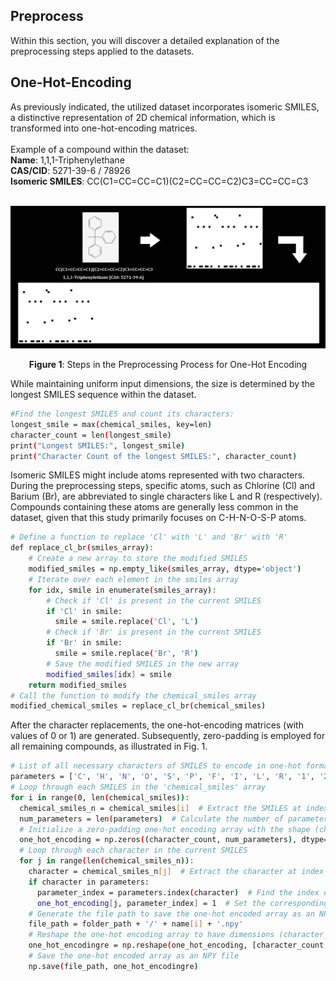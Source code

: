 <h2>Preprocess</h2>
Within this section, you will discover a detailed explanation of the preprocessing steps applied to the datasets.<br>



<h2>One-Hot-Encoding</h2>
As previously indicated, the utilized dataset incorporates isomeric SMILES, a distinctive representation of 2D chemical information, which is transformed into one-hot-encoding matrices.<br>
<br>
Example of a compound within the dataset:<br>
<b>Name</b>: 1,1,1-Triphenylethane<br>
<b>CAS/CID</b>: 5271-39-6 / 78926 <br>
<b>Isomeric SMILES</b>: CC(C1=CC=CC=C1)(C2=CC=CC=C2)C3=CC=CC=C3 <br>
<br>

![OHE](https://raw.githubusercontent.com/simsekbartu/MLThermodynamicProperties/main/PREPROCESS/Steps%20in%20the%20Preprocessing%20Process%20for%20One-Hot%20Encoding.png)
<p align="center"><b>Figure 1</b>: Steps in the Preprocessing Process for One-Hot Encoding</p>

While maintaining uniform input dimensions, the size is determined by the longest SMILES sequence within the dataset.

```bash
#Find the longest SMILES and count its characters:
longest_smile = max(chemical_smiles, key=len)
character_count = len(longest_smile)
print("Longest SMILES:", longest_smile)
print("Character Count of the longest SMILES:", character_count)
```
Isomeric SMILES might include atoms represented with two characters. During the preprocessing steps, specific atoms, such as Chlorine (Cl) and Barium (Br), are abbreviated to single characters like L and R (respectively). Compounds containing these atoms are generally less common in the dataset, given that this study primarily focuses on C-H-N-O-S-P atoms.
```bash
# Define a function to replace 'Cl' with 'L' and 'Br' with 'R'
def replace_cl_br(smiles_array):
    # Create a new array to store the modified SMILES
    modified_smiles = np.empty_like(smiles_array, dtype='object')
    # Iterate over each element in the smiles array
    for idx, smile in enumerate(smiles_array):
        # Check if 'Cl' is present in the current SMILES
        if 'Cl' in smile:
          smile = smile.replace('Cl', 'L')
        # Check if 'Br' is present in the current SMILES
        if 'Br' in smile:
          smile = smile.replace('Br', 'R')
        # Save the modified SMILES in the new array
        modified_smiles[idx] = smile
    return modified_smiles
# Call the function to modify the chemical_smiles array
modified_chemical_smiles = replace_cl_br(chemical_smiles)
```
After the character replacements, the one-hot-encoding matrices (with values of 0 or 1) are generated. Subsequently, zero-padding is employed for all remaining compounds, as illustrated in Fig. 1.

```bash
# List of all necessary characters of SMILES to encode in one-hot format
parameters = ['C', 'H', 'N', 'O', 'S', 'P', 'F', 'I', 'L', 'R', '1', '2', '3', '4', '5', '6', '7', '8', '9', '\\', '/', '=', '#', '.', '[', ']', '(', ')', '+', '-', '@']
# Loop through each SMILES in the 'chemical_smiles' array
for i in range(0, len(chemical_smiles)):
  chemical_smiles_n = chemical_smiles[i]  # Extract the SMILES at index i
  num_parameters = len(parameters)  # Calculate the number of parameters for one-hot-encoding
  # Initialize a zero-padding one-hot encoding array with the shape (character_count, num_parameters)
  one_hot_encoding = np.zeros((character_count, num_parameters), dtype=int)
  # Loop through each character in the current SMILES
  for j in range(len(chemical_smiles_n)):
    character = chemical_smiles_n[j]  # Extract the character at index j
    if character in parameters:
      parameter_index = parameters.index(character)  # Find the index of the character in 'parameters'
      one_hot_encoding[j, parameter_index] = 1  # Set the corresponding entry in the one-hot encoding array to 1
    # Generate the file path to save the one-hot encoded array as an NPY file
    file_path = folder_path + '/' + name[i] + '.npy'
    # Reshape the one-hot encoding array to have dimensions (character_count, num_parameters, 1)
    one_hot_encodingre = np.reshape(one_hot_encoding, [character_count, num_parameters, 1])
    # Save the one-hot encoded array as an NPY file
    np.save(file_path, one_hot_encodingre)
```

